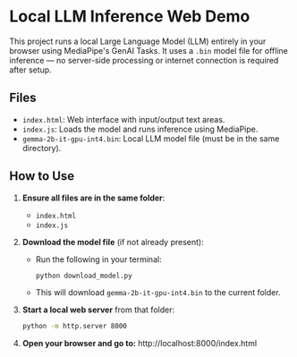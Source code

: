 # Local LLM Inference Web Demo

This project runs a local Large Language Model (LLM) entirely in your browser using MediaPipe's GenAI Tasks. It uses a `.bin` model file for offline inference — no server-side processing or internet connection is required after setup.

## Files

- `index.html`: Web interface with input/output text areas.
- `index.js`: Loads the model and runs inference using MediaPipe.
- `gemma-2b-it-gpu-int4.bin`: Local LLM model file (must be in the same directory).

## How to Use

1. **Ensure all files are in the same folder**:
   - `index.html`
   - `index.js`

2. **Download the model file** (if not already present):
   - Run the following in your terminal:
     ```bash
     python download_model.py
     ```
   - This will download `gemma-2b-it-gpu-int4.bin` to the current folder.

3. **Start a local web server** from that folder:
   ```bash
   python -m http.server 8000


4. **Open your browser and go to:**
http://localhost:8000/index.html